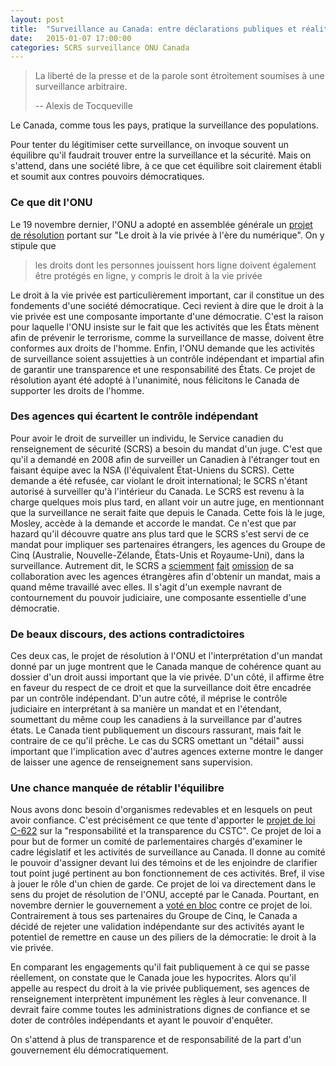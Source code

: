 ```yaml
---
layout: post
title:  "Surveillance au Canada: entre déclarations publiques et réalité"
date:   2015-01-07 17:00:00
categories: SCRS surveillance ONU Canada
---
```


> La liberté de la presse et de la parole sont étroitement soumises à une surveillance arbitraire.
> 
> -- Alexis de Tocqueville 

Le Canada, comme tous les pays, pratique la surveillance des populations.
<!-- Il s'agit de protéger la population en prévenant d'éventuels problèmes liés à des groupes ou des individus dangereux. -->
Pour tenter du légitimiser cette surveillance, on invoque souvent un équilibre qu'il faudrait trouver entre la surveillance et la sécurité.
Mais on s'attend, dans une société libre, à ce que cet équilibre soit clairement établi et soumit aux contres pouvoirs démocratiques.

### Ce que dit l'ONU

Le 19 novembre dernier, l'ONU a adopté en assemblée générale un [projet de résolution][projet-resolution-ONU] portant sur "Le droit à la vie privée à l'ère du numérique".
On y stipule que

> les  droits  dont  les  personnes  jouissent  hors  ligne  doivent également être protégés en ligne, y compris le droit à la vie privée

Le droit à la vie privée est particulièrement important, car il constitue un des fondements d'une société démocratique.
Ceci revient à dire que le droit à la vie privée est une composante importante d'une démocratie.
C'est la raison pour laquelle l'ONU insiste sur le fait que les activités que les États mènent afin de prévenir le terrorisme, comme la surveillance de masse, doivent être conformes aux droits de l'homme.
Enfin, l'ONU demande que les activités de surveillance soient assujetties à un contrôle indépendant et impartial afin de garantir une transparence et une responsabilité des États.
Ce projet de résolution ayant été adopté à l'unanimité, nous félicitons le Canada de supporter les droits de l'homme.

### Des agences qui écartent le contrôle indépendant

Pour avoir le droit de surveiller un individu, le Service canadien du renseignement de sécurité (SCRS) a besoin du mandat d'un juge.
C'est que qu'il a demandé en 2008 afin de surveiller un Canadien à l'étranger tout en faisant équipe avec la NSA (l'équivalent État-Uniens du SCRS).
Cette demande a été refusée, car violant le droit international; le SCRS n'étant autorisé à surveiller qu'à l'intérieur du Canada.
Le SCRS est revenu à la charge quelques mois plus tard, en allant voir un autre juge, en mentionnant que la surveillance ne serait faite que depuis le Canada.
Cette fois là le juge, Mosley, accède à la demande et accorde le mandat.
Ce n'est que par hazard qu'il découvre quatre ans plus tard que le SCRS s'est servi de ce mandat pour impliquer ses partenaires étrangers, les agences du Groupe de Cinq (Australie, Nouvelle-Zélande, États-Unis et Royaume-Uni), dans la surveillance.
Autrement dit, le SCRS a [sciemment][lien-CSIS1] [fait][lien-CSIS3] [omission][lien-CSIS2] de sa collaboration avec les agences étrangères afin d'obtenir un mandat, mais a quand même travaillé avec elles.
Il s'agit d'un exemple navrant de contournement du pouvoir judiciaire, une composante essentielle d'une démocratie.

### De beaux discours, des actions contradictoires

Ces deux cas, le projet de résolution à l'ONU et l'interprétation d'un mandat donné par un juge montrent que le Canada manque de cohérence quant au dossier d'un droit aussi important que la vie privée.
D'un côté, il affirme être en faveur du respect de ce droit et que la surveillance doit être encadrée par un contrôle indépendant.
D'un autre côté, il méprise le contrôle judiciaire en interprétant à sa manière un mandat et en l'étendant, soumettant du même coup les canadiens à la surveillance par d'autres états.
Le Canada tient publiquement un discours rassurant, mais fait le contraire de ce qu'il prêche.
Le cas du SCRS omettant un "détail" aussi important que l'implication avec d'autres agences externe montre le danger de laisser une agence de renseignement sans supervision.

### Une chance manquée de rétablir l'équilibre

Nous avons donc besoin d'organismes redevables et en lesquels on peut avoir confiance. C'est précisément ce que tente d'apporter le [projet de loi C-622][projet-loi-622] sur la "responsabilité et la transparence du CSTC".
Ce projet de loi a pour but de former un comité de parlementaires chargés d'examiner le cadre législatif et les activités de surveillance au Canada.
Il donne au comité le pouvoir d'assigner devant lui des témoins et de les enjoindre de clarifier tout point jugé pertinent au bon fonctionnement de ces activités.
Bref, il vise à jouer le rôle d'un chien de garde.
Ce projet de loi va directement dans le sens du projet de résolution de l'ONU, accepté par le Canada.
Pourtant, en novembre dernier le gouvernement a [voté en bloc][vote-C622] contre ce projet de loi.
Contrairement à tous ses partenaires du Groupe de Cinq, le Canada a décidé de rejeter une validation indépendante sur des activités ayant le potentiel de remettre en cause un des piliers de la démocratie: le droit à la vie privée.

En comparant les engagements qu'il fait publiquement à ce qui se passe réellement, on constate que le Canada joue les hypocrites.
Alors qu'il appelle au respect du droit à la vie privée publiquement, ses agences de renseignement interprètent impunément les règles à leur convenance.
Il devrait faire comme toutes les administrations dignes de confiance et se doter de contrôles indépendants et ayant le pouvoir d'enquêter.
<!--Nous lui rappellons qu'en démocratie représentative les députés sont redevables devant les citoyens.
Nous avons plutôt des services de renseignement qui semblent interpréter les règles à leur convenance.-->
On s'attend à plus de transparence et de responsabilité de la part d'un gouvernement élu démocratiquement.

[projet-resolution-ONU]: http://www.un.org/ga/search/view_doc.asp?symbol=A/C.3/69/L.26/Rev.1&referer=/english/&Lang=F

[lien-CSIS1]: http://motherboard.vice.com/en_ca/read/canada-csec-csis-nsa

[lien-CSIS2]: http://www.toikee.com/website_deploy/blog/post/Toikee/129/Canadas-Spy-Agencies-CSIS-CSE-Admit-Spying-on-Canadians/#comments
[lien-CSIS3]: http://www.huffingtonpost.ca/2014/01/07/csec-spying-canada_n_4555873.html

[projet-loi-622]: http://www.parl.gc.ca/HousePublications/Publication.aspx?Language=F&Mode=1&DocId=6680729&File=4&Col=1

[vote-C622]: http://www.parl.gc.ca/HouseChamberBusiness/ChamberVoteDetail.aspx?Language=F&Mode=1&Parl=41&Ses=2&Vote=270&GroupBy=party&FltrParl=41&FltrSes=2
